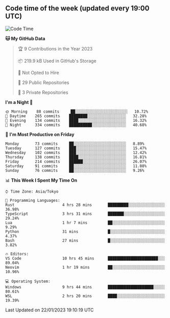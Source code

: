 ## Code time of the week (updated every 19:00 UTC)

<!--START_SECTION:waka-->
![Code Time](http://img.shields.io/badge/Code%20Time-1%2C488%20hrs%2040%20mins-blue)

**🐱 My GitHub Data** 

> 🏆 9 Contributions in the Year 2023
 > 
> 📦 219.9 kB Used in GitHub's Storage 
 > 
> 🚫 Not Opted to Hire
 > 
> 📜 29 Public Repositories 
 > 
> 🔑 3 Private Repositories  
 > 
**I'm a Night 🦉** 

```text
🌞 Morning    88 commits     ██░░░░░░░░░░░░░░░░░░░░░░░   10.72% 
🌆 Daytime    265 commits    ████████░░░░░░░░░░░░░░░░░   32.28% 
🌃 Evening    134 commits    ████░░░░░░░░░░░░░░░░░░░░░   16.32% 
🌙 Night      334 commits    ██████████░░░░░░░░░░░░░░░   40.68%

```
📅 **I'm Most Productive on Friday** 

```text
Monday       73 commits     ██░░░░░░░░░░░░░░░░░░░░░░░   8.89% 
Tuesday      127 commits    ███░░░░░░░░░░░░░░░░░░░░░░   15.47% 
Wednesday    102 commits    ███░░░░░░░░░░░░░░░░░░░░░░   12.42% 
Thursday     138 commits    ████░░░░░░░░░░░░░░░░░░░░░   16.81% 
Friday       214 commits    ██████░░░░░░░░░░░░░░░░░░░   26.07% 
Saturday     91 commits     ██░░░░░░░░░░░░░░░░░░░░░░░   11.08% 
Sunday       76 commits     ██░░░░░░░░░░░░░░░░░░░░░░░   9.26%

```


📊 **This Week I Spent My Time On** 

```text
⌚︎ Time Zone: Asia/Tokyo

💬 Programming Languages: 
Rust                     4 hrs 28 mins       █████████░░░░░░░░░░░░░░░░   36.98% 
TypeScript               3 hrs 31 mins       ███████░░░░░░░░░░░░░░░░░░   29.24% 
Lua                      1 hr 7 mins         ██░░░░░░░░░░░░░░░░░░░░░░░   9.29% 
Python                   31 mins             █░░░░░░░░░░░░░░░░░░░░░░░░   4.37% 
Bash                     27 mins             █░░░░░░░░░░░░░░░░░░░░░░░░   3.82%

🔥 Editors: 
VS Code                  10 hrs 45 mins      ██████████████████████░░░   89.04% 
Neovim                   1 hr 19 mins        ██░░░░░░░░░░░░░░░░░░░░░░░   10.96%

💻 Operating System: 
Windows                  9 hrs 44 mins       ████████████████████░░░░░   80.61% 
WSL                      2 hrs 20 mins       ████░░░░░░░░░░░░░░░░░░░░░   19.39%

```


 Last Updated on 22/01/2023 19:10:19 UTC
<!--END_SECTION:waka-->
